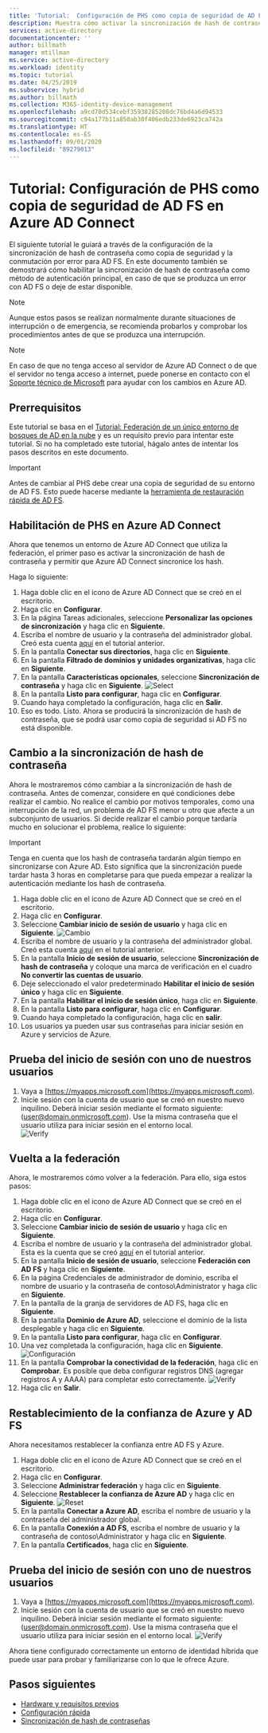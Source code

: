 ```yaml
---
title: 'Tutorial:  Configuración de PHS como copia de seguridad de AD FS en Azure AD Connect | Microsoft Docs'
description: Muestra cómo activar la sincronización de hash de contraseña como copia de seguridad y para AD FS.
services: active-directory
documentationcenter: ''
author: billmath
manager: mtillman
ms.service: active-directory
ms.workload: identity
ms.topic: tutorial
ms.date: 04/25/2019
ms.subservice: hybrid
ms.author: billmath
ms.collection: M365-identity-device-management
ms.openlocfilehash: a9cd70d534cebf35938285208dc76bd4a6d94533
ms.sourcegitcommit: c94a177b11a850ab30f406edb233de6923ca742a
ms.translationtype: HT
ms.contentlocale: es-ES
ms.lasthandoff: 09/01/2020
ms.locfileid: "89279013"
---
```

# <a name="tutorial--setting-up-phs-as-backup-for-ad-fs-in-azure-ad-connect"></a>Tutorial:  Configuración de PHS como copia de seguridad de AD FS en Azure AD Connect

El siguiente tutorial le guiará a través de la configuración de la sincronización de hash de contraseña como copia de seguridad y la conmutación por error para AD FS.  En este documento también se demostrará cómo habilitar la sincronización de hash de contraseña como método de autenticación principal, en caso de que se produzca un error con AD FS o deje de estar disponible.

>[!NOTE] 
>Aunque estos pasos se realizan normalmente durante situaciones de interrupción o de emergencia, se recomienda probarlos y comprobar los procedimientos antes de que se produzca una interrupción.

>[!NOTE]
>En caso de que no tenga acceso al servidor de Azure AD Connect o de que el servidor no tenga acceso a internet, puede ponerse en contacto con el [Soporte técnico de Microsoft](https://support.microsoft.com/en-us/contactus/) para ayudar con los cambios en Azure AD.

## <a name="prerequisites"></a>Prerrequisitos
Este tutorial se basa en el [Tutorial: Federación de un único entorno de bosques de AD en la nube](tutorial-federation.md) y es un requisito previo para intentar este tutorial.  Si no ha completado este tutorial, hágalo antes de intentar los pasos descritos en este documento.

>[!IMPORTANT]
>Antes de cambiar al PHS debe crear una copia de seguridad de su entorno de AD FS.  Esto puede hacerse mediante la [herramienta de restauración rápida de AD FS](/windows-server/identity/ad-fs/operations/ad-fs-rapid-restore-tool#how-to-use-the-tool).

## <a name="enable-phs-in-azure-ad-connect"></a>Habilitación de PHS en Azure AD Connect
Ahora que tenemos un entorno de Azure AD Connect que utiliza la federación, el primer paso es activar la sincronización de hash de contraseña y permitir que Azure AD Connect sincronice los hash.

Haga lo siguiente:

1.  Haga doble clic en el icono de Azure AD Connect que se creó en el escritorio.
2.  Haga clic en **Configurar**.
3.  En la página Tareas adicionales, seleccione **Personalizar las opciones de sincronización** y haga clic en **Siguiente**.
4.  Escriba el nombre de usuario y la contraseña del administrador global.  Creó esta cuenta [aquí](tutorial-federation.md#create-a-global-administrator-in-azure-ad) en el tutorial anterior.
5.  En la pantalla **Conectar sus directorios**, haga clic en **Siguiente**.
6.  En la pantalla **Filtrado de dominios y unidades organizativas**, haga clic en **Siguiente**.
7.  En la pantalla **Características opcionales**, seleccione **Sincronización de contraseña** y haga clic en **Siguiente**.
![Select](media/tutorial-phs-backup/backup1.png)</br>
8.  En la pantalla **Listo para configurar**, haga clic en **Configurar**.
9.  Cuando haya completado la configuración, haga clic en **Salir**.
10. Eso es todo.  Listo.  Ahora se producirá la sincronización de hash de contraseña, que se podrá usar como copia de seguridad si AD FS no está disponible.

## <a name="switch-to-password-hash-synchronization"></a>Cambio a la sincronización de hash de contraseña
Ahora le mostraremos cómo cambiar a la sincronización de hash de contraseña. Antes de comenzar, considere en qué condiciones debe realizar el cambio. No realice el cambio por motivos temporales, como una interrupción de la red, un problema de AD FS menor u otro que afecte a un subconjunto de usuarios. Si decide realizar el cambio porque tardaría mucho en solucionar el problema, realice lo siguiente:

> [!IMPORTANT]
> Tenga en cuenta que los hash de contraseña tardarán algún tiempo en sincronizarse con Azure AD.  Esto significa que la sincronización puede tardar hasta 3 horas en completarse para que pueda empezar a realizar la autenticación mediante los hash de contraseña.

1. Haga doble clic en el icono de Azure AD Connect que se creó en el escritorio.
2.  Haga clic en **Configurar**.
3.  Seleccione **Cambiar inicio de sesión de usuario** y haga clic en **Siguiente**.
![Cambio](media/tutorial-phs-backup/backup2.png)</br>
4.  Escriba el nombre de usuario y la contraseña del administrador global.  Creó esta cuenta [aquí](tutorial-federation.md#create-a-global-administrator-in-azure-ad) en el tutorial anterior.
5.  En la pantalla **Inicio de sesión de usuario**, seleccione **Sincronización de hash de contraseña** y coloque una marca de verificación en el cuadro **No convertir las cuentas de usuario**.  
6.  Deje seleccionado el valor predeterminado **Habilitar el inicio de sesión único** y haga clic en **Siguiente**.
7.  En la pantalla **Habilitar el inicio de sesión único**, haga clic en **Siguiente**.
8.  En la pantalla **Listo para configurar**, haga clic en **Configurar**.
9.  Cuando haya completado la configuración, haga clic en **salir**.
10. Los usuarios ya pueden usar sus contraseñas para iniciar sesión en Azure y servicios de Azure.

## <a name="test-signing-in-with-one-of-our-users"></a>Prueba del inicio de sesión con uno de nuestros usuarios

1. Vaya a [https://myapps.microsoft.com](https://myapps.microsoft.com).
2. Inicie sesión con la cuenta de usuario que se creó en nuestro nuevo inquilino.  Deberá iniciar sesión mediante el formato siguiente: (user@domain.onmicrosoft.com). Use la misma contraseña que el usuario utiliza para iniciar sesión en el entorno local.</br>
   ![Verify](media/tutorial-password-hash-sync/verify1.png)</br>

## <a name="switch-back-to-federation"></a>Vuelta a la federación
Ahora, le mostraremos cómo volver a la federación.  Para ello, siga estos pasos:

1.  Haga doble clic en el icono de Azure AD Connect que se creó en el escritorio.
2.  Haga clic en **Configurar**.
3.  Seleccione **Cambiar inicio de sesión de usuario** y haga clic en **Siguiente**.
4.  Escriba el nombre de usuario y la contraseña del administrador global.  Esta es la cuenta que se creó [aquí](tutorial-federation.md#create-a-global-administrator-in-azure-ad) en el tutorial anterior.
5.  En la pantalla **Inicio de sesión de usuario**, seleccione **Federación con AD FS** y haga clic en **Siguiente**.  
6. En la página Credenciales de administrador de dominio, escriba el nombre de usuario y la contraseña de contoso\Administrator y haga clic en **Siguiente**.
7. En la pantalla de la granja de servidores de AD FS, haga clic en **Siguiente**.
8. En la pantalla **Dominio de Azure AD**, seleccione el dominio de la lista desplegable y haga clic en **Siguiente**.
9. En la pantalla **Listo para configurar**, haga clic en **Configurar**.
10. Una vez completada la configuración, haga clic en **Siguiente**.
![Configuración](media/tutorial-phs-backup/backup4.png)</br>
11. En la pantalla **Comprobar la conectividad de la federación**, haga clic en **Comprobar**.  Es posible que deba configurar registros DNS (agregar registros A y AAAA) para completar esto correctamente.
![Verify](media/tutorial-phs-backup/backup5.png)</br>
12. Haga clic en **Salir**.

## <a name="reset-the-ad-fs-and-azure-trust"></a>Restablecimiento de la confianza de Azure y AD FS
Ahora necesitamos restablecer la confianza entre AD FS y Azure.

1.  Haga doble clic en el icono de Azure AD Connect que se creó en el escritorio.
2.  Haga clic en **Configurar**.
3.  Seleccione **Administrar federación** y haga clic en **Siguiente**.
4.  Seleccione **Restablecer la confianza de Azure AD** y haga clic en **Siguiente**.
![Reset](media/tutorial-phs-backup/backup6.png)</br>
5.  En la pantalla **Conectar a Azure AD**, escriba el nombre de usuario y la contraseña del administrador global.
6.  En la pantalla **Conexión a AD FS**, escriba el nombre de usuario y la contraseña de contoso\Administrator y haga clic en **Siguiente**.
7.  En la pantalla **Certificados**, haga clic en **Siguiente**.

## <a name="test-signing-in-with-one-of-our-users"></a>Prueba del inicio de sesión con uno de nuestros usuarios

1.  Vaya a [https://myapps.microsoft.com](https://myapps.microsoft.com).
2. Inicie sesión con la cuenta de usuario que se creó en nuestro nuevo inquilino.  Deberá iniciar sesión mediante el formato siguiente: (user@domain.onmicrosoft.com). Use la misma contraseña que el usuario utiliza para iniciar sesión en el entorno local.
![Verify](media/tutorial-password-hash-sync/verify1.png)

Ahora tiene configurado correctamente un entorno de identidad híbrida que puede usar para probar y familiarizarse con lo que le ofrece Azure.

## <a name="next-steps"></a>Pasos siguientes


- [Hardware y requisitos previos](how-to-connect-install-prerequisites.md) 
- [Configuración rápida](how-to-connect-install-express.md)
- [Sincronización de hash de contraseñas](how-to-connect-password-hash-synchronization.md)